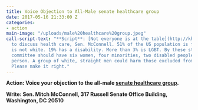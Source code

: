 ```yaml
---
title: Voice Objection to All-Male senate healthcare group
date: 2017-05-16 21:33:00 Z
categories:
- action
main-image: "/uploads/male%20healthcare%20group.jpeg"
call-script-text: "**Script**: [Not everyone is at the table](http://khn.org/morning-breakout/amid-fierce-criticism-mcconnell-defends-all-male-panel-everybody-is-at-the-table/)
  to discuss health care, Sen. McConnell. 51% of the US population is female. 37%
  is not white. 19% has a disability. More than 3% is LGBT. By these statistics, your
  committee should have six women, four minorities, two disabled people, and one gay
  person. A group of white, straight men could harm those excluded from the conversation.
  Please make it right."
---
```


**Action: Voice your objection to the all-male [senate healthcare group](https://www.nytimes.com/2017/05/08/us/politics/women-health-care-senate.html?_r=0).**

**Write: Sen. Mitch McConnell, 317 Russell Senate Office Building, Washington, DC 20510**